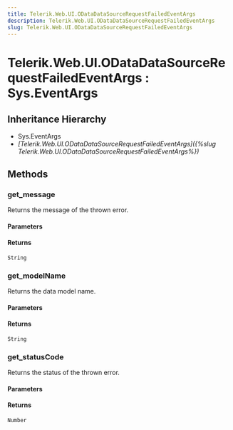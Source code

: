 ```yaml
---
title: Telerik.Web.UI.ODataDataSourceRequestFailedEventArgs
description: Telerik.Web.UI.ODataDataSourceRequestFailedEventArgs
slug: Telerik.Web.UI.ODataDataSourceRequestFailedEventArgs
---
```


# Telerik.Web.UI.ODataDataSourceRequestFailedEventArgs : Sys.EventArgs 

## Inheritance Hierarchy

* Sys.EventArgs
* *[Telerik.Web.UI.ODataDataSourceRequestFailedEventArgs]({%slug Telerik.Web.UI.ODataDataSourceRequestFailedEventArgs%})*


## Methods

###  get_message

Returns the message of the thrown error.

#### Parameters

#### Returns

`String`

### get_modelName

Returns the data model name.

#### Parameters

#### Returns

`String` 

### get_statusCode

Returns the status of the thrown error.

#### Parameters

#### Returns

`Number` 

